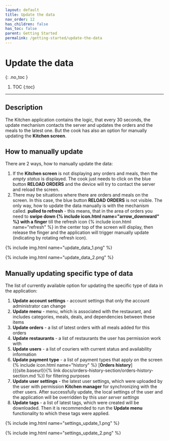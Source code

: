 ```yaml
---
layout: default
title: Update the data
nav_order: 12
has_children: false
has_toc: false
parent: Getting Started
permalink: /getting-started/update-the-data
---
```


# Update the data
{: .no_toc }

1. TOC
{:toc}

---

## Description
The Kitchen application contains the logic, that every 30 seconds, the update mechanism contacts the server and updates the orders and the meals to the latest one. But the cook has also an option for manually updating the **Kitchen screen**.

## How to manually update
There are 2 ways, how to manually update the data:
1. If the **Kitchen screen** is not displaying any orders and meals, then the _empty status_ is displayed. The cook just needs to click on the blue button <span class="text-blue-100">**RELOAD ORDERS**</span> and the device will try to contact the server and reload the screen.
2. There may be situations where there are orders and meals on the screen. In this case, the blue button <span class="text-blue-100">**RELOAD ORDERS**</span> is not visible. The only way, how to update the data manually is with the mechanism called. **pulled to refresh** - this means, that in the area of orders you need to **swipe down {% include icon.html name="arrow_downward" %} with a finger** till the refresh icon <span class="text-orange-200">{% include icon.html name="refresh" %}</span> in the center top of the screen will display, then release the finger and the application will trigger manually update (indicating by rotating refresh icon).

{% include img.html name="update_data_1.png" %}

{% include img.html name="update_data_2.png" %}

## Manually updating specific type of data
The list of currently available option for updating the specific type of data in the application:
1. **Update account settings** - account settings that only the account administrator can change
1. **Update menu** - menu, which is associated with the restaurant, and includes categories, meals, deals, and dependencies between these items
1. **Update orders** - a list of latest orders with all meals added for this orders
1. **Update restaurants** - a list of restaurants the user has permission work with
1. **Update users** - a list of couriers with current status and availability information
1. **Update payment type** - a list of payment types that apply on the screen {% include icon.html name="history" %} [**Orders history**]({{site.baseurl}}{% link docs/orders-history-section/orders-history-section.md %}) for filtering purposes
1. **Update user settings** - the latest user settings, which were uploaded by the user with permission **Kitchen manager** for synchronizing with the other users. After successfully update, the local settings of the user and the application will be overridden by this _user server settings_
1. **Update tags** - a list of latest tags, which were created will be downloaded. Then it is recommended to run the **Update menu** functionality to which these tags were applied.

{% include img.html name="settings_update_1.png" %}

{% include img.html name="settings_update_2.png" %}